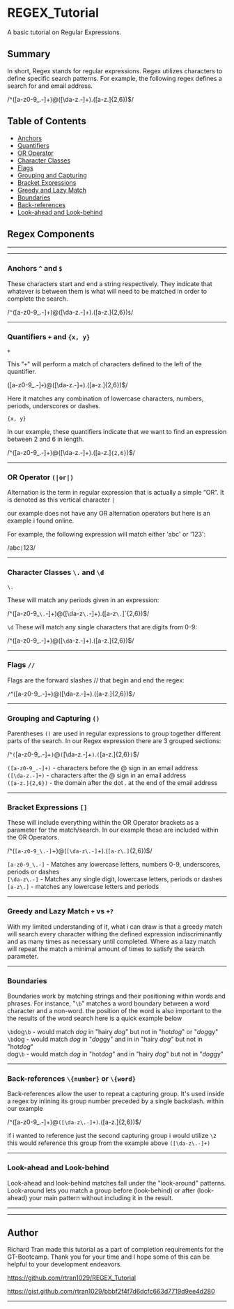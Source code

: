 # REGEX_Tutorial

A basic tutorial on Regular Expressions.

## Summary

In short, Regex stands for regular expressions. Regex utilizes characters to define specific search patterns. For example, the following regex defines a search for and email address.

/^([a-z0-9_\.-]+)@([\da-z\.-]+)\.([a-z\.]{2,6})$/



## Table of Contents

- [Anchors](#anchors)
- [Quantifiers](#quantifiers)
- [OR Operator](#or-operator)
- [Character Classes](#character-classes)
- [Flags](#flags)
- [Grouping and Capturing](#grouping-and-capturing)
- [Bracket Expressions](#bracket-expressions)
- [Greedy and Lazy Match](#greedy-and-lazy-match)
- [Boundaries](#boundaries)
- [Back-references](#back-references)
- [Look-ahead and Look-behind](#look-ahead-and-look-behind)

## Regex Components
-----
-----
### **Anchors**  `^` and `$`

These characters start and end a string respectively.  They indicate that whatever is between them is what will need to be matched in order to complete the search.  

/`^`([a-z0-9_\.-]+)@([\da-z\.-]+)\.([a-z\.]{2,6})`$`/

-----

### **Quantifiers** `+` and `{x, y}`
`+`

This "`+`" will perform a match of characters defined to the left of the quantifier.

([a-z0-9_\.-]`+`)@([\da-z\.-]+)\.([a-z\.]{2,6})$/

Here it matches any combination of lowercase characters, numbers, periods, underscores or dashes.  

`{x, y}`

In our example, these quantifiers indicate that we want to find an expression between 2 and 6 in length.

/^([a-z0-9_\.-]+)@([\da-z\.-]+)\.([a-z\.]`{2,6}`)$/

-----

### **OR Operator** `(|or|)`

Alternation is the term in regular expression that is actually a simple “OR”. It is denoted as this vertical character `|`

our example does not have any OR alternation operators but here is an example i found online.

For example, the following expression will match either 'abc' or '123':

/abc`|`123/

-----

### **Character Classes** `\.` and `\d`
`\.`

These will match any periods given in an expression:

/^([a-z0-9_`\.`-]+)@([\da-z`\.`-]+)\.([a-z`\.`]`{2,6})$/

`\d`
These will match any single characters that are digits from 0-9:

/^([a-z0-9_\.-]+)@([`\d`a-z\.-]+)\.([a-z\.]{2,6})$/

-----

### **Flags** `//`

Flags are the forward slashes // that begin and end the regex:

`/`^([a-z0-9_.-]+)@([\da-z.-]+).([a-z.]{2,6})$`/`

-----

### **Grouping and Capturing** `()`

Parentheses `()` are used in regular expressions to group together different parts of the search. In our Regex expression there are 3 grouped sections:

/^`(`[a-z0-9_.-]+`)`@`(`[\da-z.-]+`)`.`(`[a-z.]{2,6}`)`$/

`([a-z0-9_.-]+)` - characters before the @ sign in an email address<br>
`([\da-z.-]+)` - characters after the @ sign in an email address<br>
`([a-z.]{2,6})` - the domain after the dot . at the end of the email address<br>

-----

### **Bracket Expressions** `[]`

These will include everything within the OR Operator brackets as a parameter for the match/search. In our example these are included within the OR Operators.

/^(`[a-z0-9_\.-]`+)@(`[\da-z\.-]`+)\.(`[a-z\.]`{2,6})$/

`[a-z0-9_\.-]` - Matches any lowercase letters, numbers 0-9, underscores, periods or dashes<br>
`[\da-z\.-]` - Matches any single digit, lowercase letters, periods or dashes<br>
`[a-z\.]` - matches any lowercase letters and periods<br>


-----

### **Greedy and Lazy Match** `+` vs `+?`

With my limited understanding of it, what i can draw is that a greedy match will search every character withing the defined expression indiscriminantly and as many times as necessary until completed. Where as a lazy match will repeat the match a minimal amount of times to satisfy the search parameter.

-----

### **Boundaries**

Boundaries work by matching strings and their positioning within words and phrases. For instance, "`\b`" matches a word boundary between a word character and a non-word. the position of the word is also important to the the results of the word search here is a quick example below

`\b`dog`\b` - would match *dog* in "hairy *dog*" but not in "hot*dog*" or "*dog*gy"<br>
`\b`dog - would match *dog* in "*dog*gy" and in in "hairy *dog*" but not in "hot*dog*"<br>
dog`\b` - would match *dog* in "hot*dog*" and in "hairy *dog*" but not in "*dog*gy"<br>

-----

### **Back-references** `\{number}` or `\{word}` 

Back-references allow the user to repeat a capturing group. It's used inside a regex by inlining its group number preceded by a single backslash. within our example

/^([a-z0-9_\.-]+)@`([\da-z\.-]+)`\.([a-z\.]{2,6})$/

if i wanted to reference just the second capturing group i would utilize `\2`<br>
this would reference this group from the example above `([\da-z\.-]+)`<br>

-----

### **Look-ahead and Look-behind**

Look-ahead and look-behind matches fall under the "look-around" patterns. Look-around lets you match a group before (look-behind) or after (look-ahead) your main pattern without including it in the result.

-----

-----




## **Author**

Richard Tran made this tutorial as a part of completion requirements for the GT-Bootcamp. Thank you for your time and I hope some of this can be helpful to your development endeavors.

https://github.com/rtran1029/REGEX_Tutorial

https://gist.github.com/rtran1029/bbbf2f4f7d6dcfc663d7719d9ee4d280

-----
